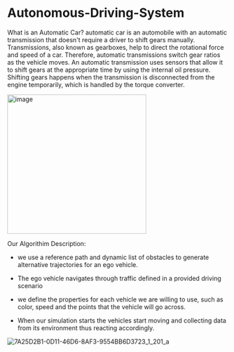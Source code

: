 # Autonomous-Driving-System

What is an Automatic Car?
automatic car is an automobile with an automatic transmission that doesn't require a driver to shift gears manually. Transmissions, also known as gearboxes, help to direct the rotational force and speed of a car. Therefore, automatic transmissions switch gear ratios as the vehicle moves. An automatic transmission uses sensors that allow it to shift gears at the appropriate time by using the internal oil pressure. Shifting gears happens when the transmission is disconnected from the engine temporarily, which is handled by the torque converter.


<img width="317" alt="image" src="https://user-images.githubusercontent.com/74476764/185385615-958a4500-f1ec-4647-9144-28b93d3b9a13.png">



Our Algorithim Description: 

- we use a reference path and dynamic list of obstacles to generate alternative
 trajectories for an ego vehicle.
 
- The ego vehicle navigates through traffic defined in a provided driving scenario
- we define the properties for each vehicle we are willing to use, such as color, speed and the points
  that the vehicle will go across. 
- When our simulation starts the vehicles start moving and collecting data from its environment 
  thus reacting accordingly.



![7A25D2B1-0D11-46D6-8AF3-9554BB6D3723_1_201_a](https://user-images.githubusercontent.com/74476764/185385543-51427541-404a-40b5-a1de-5783fec69df5.jpeg)


